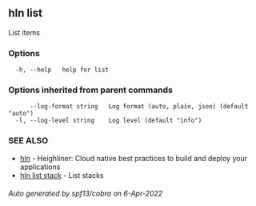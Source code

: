## hln list

List items

### Options

```
  -h, --help   help for list
```

### Options inherited from parent commands

```
      --log-format string   Log format (auto, plain, json) (default "auto")
  -l, --log-level string    Log level (default "info")
```

### SEE ALSO

* [hln](hln.md)	 - Heighliner: Cloud native best practices to build and deploy your applications
* [hln list stack](hln_list_stack.md)	 - List stacks

###### Auto generated by spf13/cobra on 6-Apr-2022
